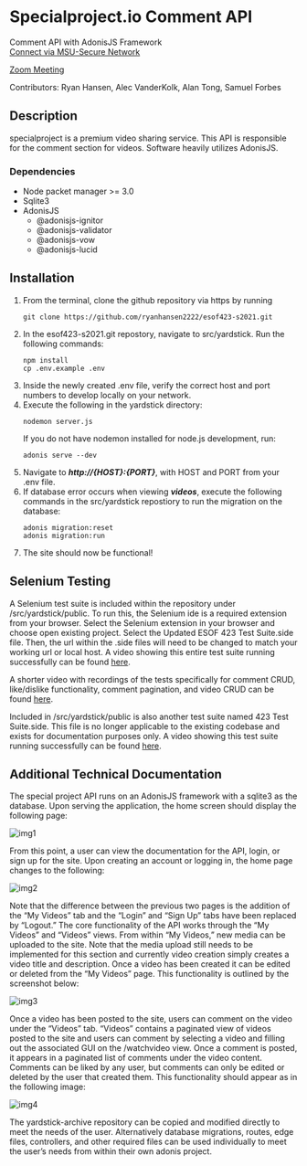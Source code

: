 # Specialproject.io Comment API
Comment API with AdonisJS Framework\
[Connect via MSU-Secure Network](http://esof423.cs.montana.edu:4006/home)

[Zoom Meeting](https://us05web.zoom.us/j/9131164556?pwd=SjRjTmZLWWlQd1RQM2V4ZmR6Q0c2Zz09)

Contributors: Ryan Hansen, Alec VanderKolk, Alan Tong, Samuel Forbes

## Description
specialproject is a premium video sharing service. This API is responsible for the comment section for videos. Software heavily utilizes AdonisJS. 

### Dependencies 
* Node packet manager >= 3.0
* Sqlite3
* AdonisJS 
    - @adonisjs-ignitor
    - @adonisjs-validator
    - @adonisjs-vow
    - @adonisjs-lucid

## Installation
1. From the terminal, clone the github repository via https by running
    ```
    git clone https://github.com/ryanhansen2222/esof423-s2021.git
    ```
2. In the esof423-s2021.git repostory, navigate to src/yardstick. Run the following commands:
    ```
    npm install
    cp .env.example .env
    ```
3. Inside the newly created .env file, verify the correct host and port numbers to develop locally on your network.
4. Execute the following in the yardstick directory:
    ```
    nodemon server.js 
    ```
    If you do not have nodemon installed for node.js development, run:
    ```
    adonis serve --dev
    ```
5. Navigate to ***http://{HOST}:{PORT}***, with HOST and PORT from your .env file.
6. If database error occurs when viewing ***videos***, execute the following commands in the src/yardstick repostiory to run the migration on the database:
    ```
    adonis migration:reset
    adonis migration:run
    ```
7. The site should now be functional!

## Selenium Testing

A Selenium test suite is included within the repository under /src/yardstick/public. To run this, the Selenium ide is a required extension from your browser. Select the Selenium extension in your browser and choose open existing project. Select the Updated ESOF 423 Test Suite.side file. Then, the url within the .side files will need to be changed to match your working url or local host. A video showing this entire test suite running successfully can be found [here](https://youtu.be/RmGWo0WXcs8). 

A shorter video with recordings of the tests specifically for comment CRUD, like/dislike functionality, comment pagination, and video CRUD can be found [here](https://youtu.be/AlQXuyGknVg).

Included in /src/yardstick/public is also another test suite named 423 Test Suite.side. This file is no longer applicable to the existing codebase and exists for documentation purposes only. A video showing this test suite running successfully can be found [here](https://youtu.be/ZJiIl9BfRrE). 

## Additional Technical Documentation
The special project API runs on an AdonisJS framework with a sqlite3 as the database. Upon serving the application, the home screen should display the following page:

![img1](https://user-images.githubusercontent.com/56380447/113443175-acf10000-93ae-11eb-8220-7abcea770b77.png)

From this point, a user can view the documentation for the API, login, or sign up for the site. Upon creating an account or logging in, the home page changes to the following: 

![img2](https://user-images.githubusercontent.com/56380447/113443246-d01baf80-93ae-11eb-8f5a-db06176d47cf.png)

Note that the difference between the previous two pages is the addition of the “My Videos” tab and the “Login” and “Sign Up” tabs have been replaced by “Logout.” The core functionality of the API works through the “My Videos” and “Videos” views. From within “My Videos,” new media can be uploaded to the site. Note that the media upload still needs to be implemented for this section and currently video creation simply creates a video title and description. Once a video has been created it can be edited or deleted from the “My Videos” page. This functionality is outlined by the screenshot below:

![img3](https://user-images.githubusercontent.com/56380447/113443317-f6414f80-93ae-11eb-8476-ed40c599c4a8.png)

Once a video has been posted to the site, users can comment on the video under the “Videos” tab. “Videos” contains a paginated view of videos posted to the site and users can comment by selecting a video and filling out the associated GUI on the /watchvideo view. Once a comment is posted, it appears in a paginated list of comments under the video content. Comments can be liked by any user, but comments can only be edited or deleted by the user that created them. This functionality should appear as in the following image:

![img4](https://user-images.githubusercontent.com/56380447/113443341-035e3e80-93af-11eb-8633-7ed07bab4482.png)

The yardstick-archive repository can be copied and modified directly to meet the needs of the user. Alternatively database migrations, routes, edge files, controllers, and other required files can be used individually to meet the user’s needs from within their own adonis project.
